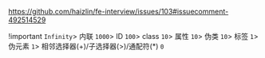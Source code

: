 https://github.com/haizlin/fe-interview/issues/103#issuecomment-492514529

!important `Infinity`> 
内联 `1000`> 
ID `100`> 
class `10`> 
属性 `10`> 
伪类 `10`> 
标签 `1`> 
伪元素 `1`> 
相邻选择器(+)/子选择器(>)/通配符(*) `0`